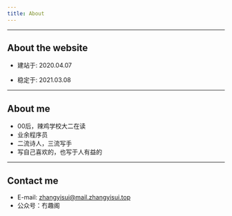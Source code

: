 ```yaml
---
title: About
---
```

***

## About the website

* 建站于: 2020.04.07

* 稳定于: 2021.03.08

***

## About me

* 00后，辣鸡学校大二在读
* 业余程序员
* 二流诗人，三流写手
* 写自己喜欢的，也写于人有益的

***

## Contact me

* E-mail: zhangyisui@mail.zhangyisui.top
* 公众号：冇趣阁
